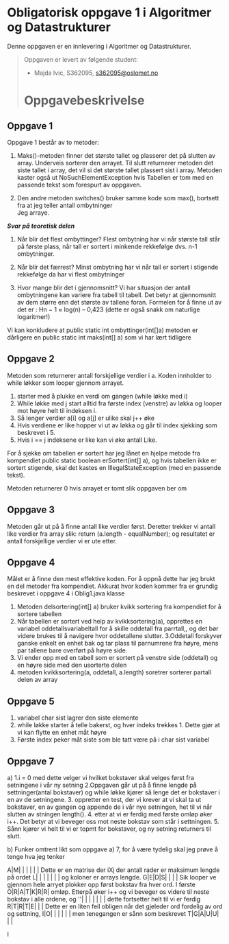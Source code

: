 # Obligatorisk oppgave 1 i Algoritmer og Datastrukturer

Denne oppgaven er en innlevering i Algoritmer og Datastrukturer. 
> Oppgaven er levert av følgende student:
> * Majda Ivic, S362095, s362095@oslomet.no
>
>
> # Oppgavebeskrivelse




## Oppgave 1

Oppgave 1 består av to metoder:

1. Maks()-metoden finner det største tallet og plasserer det på slutten av array. 
Underveis sorterer den arrayet. Til slutt returnerer metoden det siste tallet i array, det vil si 
det største tallet plassert sist i array. Metoden kaster også ut NoSuchElementException hvis 
Tabellen er tom med en passende tekst som forespurt av oppgaven.

2. Den andre metoden switches() bruker samme kode som max(), bortsett fra at jeg teller antall ombytninger  
Jeg arraye.



***Svar på teoretisk delen***

1. Når blir det flest ombyttinger?
Flest ombytning har vi når største tall står på første plass, når tall er sortert i 
minkende rekkefølge dvs. n-1 ombytninger.

2. Når blir det færrest?
Minst ombytning har vi når tall er sortert i stigende rekkefølge da har vi flest ombytninger

3. Hvor mange blir det i gjennomsnitt?
Vi har situasjon der antall ombytningene kan variere fra  tabell til tabell. Det betyr at gjennomsnitt av 
dem større enn det største av tallene foran. Formelen for å finne ut av det er : Hn − 1 ≈ log(n) – 0,423 
(dette er også snakk om naturlige logaritmer!)


Vi kan konkludere at public static int ombyttinger(int[]a) metoden er dårligere en public static int maks(int[] a) 
som vi har lært tidligere

## Oppgave 2

Metoden som returnerer antall forskjellige verdier i a.
Koden innholder to while løkker som looper gjennom arrayet.

1. starter med å plukke en verdi om gangen (while løkke med i)
2. While løkke med j start alltid fra første index (venstre) av 
løkka og looper mot høyre helt til indeksen i.
3. Så lenger verdier a[i] og a[j] er ulike skal j++ øke
4. Hvis verdiene er like hopper vi ut av løkka og går til index sjekking som beskrevet i 5.
5. Hvis i == j indeksene er like kan vi øke antall Like.

For å sjekke om tabellen er sortert har jeg lånet en hjelpe metode fra kompendiet 
public static boolean erSortert(int[] a), og hvis tabellen ikke er
sortert stigende, skal det kastes en IllegalStateException (med en passende tekst).

Metoden returnerer 0 hvis arrayet er tomt slik oppgaven ber om

## Oppgave 3

Metoden går ut på å finne antall like verdier først. Deretter trekker vi antall like verdier fra array slik: return (a.length - equalNumber); og resultatet er antall forskjellige verdier vi er ute etter.


## Oppgave 4

Målet er å finne den mest effektive koden. For å oppnå dette har jeg brukt en del 
metoder fra kompendiet. Akkurat hvor koden kommer fra er grundig beskrevet i oppgave 4 i Oblig1.java klasse


1. Metoden delsortering(int[] a) bruker kvikk sortering fra kompendiet for å sortere tabellen
2. Når tabellen er sortert ved help av kvikksortering(a), opprettes en variabel oddetallsvariabeltall for å skille oddetall fra parrtall,, og det bør videre brukes til å navigere hvor oddetallene slutter.
3.Oddetall forskyver ganske enkelt en enhet bak og tar plass til parnumrene fra høyre, mens par tallene bare overført på høyre side.
4. Vi ender opp med en tabell som er sortert på venstre side (oddetall) og en høyre side med den usorterte delen
5. metoden kvikksortering(a, oddetall, a.length) soretrer sorterer partall delen av array


## Oppgave 5

1. variabel char sist lagrer den siste elemente
2. while løkke starter å telle bakerst, og hver indeks trekkes 1. 
Dette gjør at vi kan flytte en enhet måt høyre
3. Første index peker måt siste som ble tatt være på i char sist variabel


## Oppgave 7

a)
1.i = 0 med dette velger vi hvilket bokstaver skal velges først fra setningene i vår ny setning
2.Oppgaven går ut på å finne lengde på settninger(antal bokstaver) og while løkke kjører
så lenge det er bokstaver i en av de setningene.
3. oppretter en test, der vi krever at vi skal ta ut bokstaver, en av gangen og appende de i vår nye setningen,
het til vi når  slutten av stningen length().
4. etter at vi er ferdig med første omløp øker i++. Det betyr at vi beveger oss mot neste bokstav som står i settningen.
5. Sånn kjører vi helt til vi er topmt for bokstaver, og ny setning returners til slutt.

b)
 Funker omtrent likt som oppgave a) 7, for å være tydelig skal jeg prøve å tenge hva jeg tenker

A|M| | | | | |       Dette er en matrise der iXj der antall rader er maksimum lengde på ordet
L| | | | | | |       og koloner er arrays lengde. 
G|E|D|S| | | |       Sik looper ve gjennom hele arryet plokker opp først bokstav fra hver ord. I første
O|R|A|T|K|R|R|       omløp. Etterpå øker i++ og vi beveger os videre til neste bokstav i alle ordene, og
''| | | | | | |     dette fortsetter helt til vi er ferdig
R|T|R|T|E| | |      Dette er en liten feil obligen når det gjeleder ord fordelig av ord og settning, 
I|O| | | | | |      men tenegangen er sånn som beskrevet
T|G|A|U|U| | |




I 
